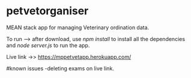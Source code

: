 # petvetorganiser

MEAN stack app for managing Veterinary ordination data.

To run --> after download, use <i>npm install</i> to install all the dependencies and <i> node server.js </i> to run the app.

Live link ->> https://mppetvetapp.herokuapp.com/

#known issues 
-deleting exams on live link.
